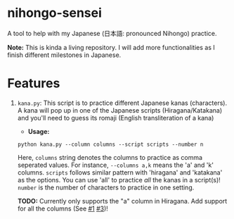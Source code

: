 # nihongo-sensei
A tool to help with my Japanese (日本語: pronounced Nihongo) practice.

**Note:** This is kinda a living repository.
I will add more functionalities as I finish different milestones in Japanese.

# Features
1. `kana.py`: This script is to practice different Japanese kanas (characters).
A kana will pop up in one of the Japanese scripts (Hiragana/Katakana) and you'll
need to guess its romaji (English transliteration of a kana)
    - **Usage:**
    ```python3
    python kana.py --column columns --script scripts --number n
    ```
    Here, `columns` string denotes the columns to practice as comma seperated values.
    For instance, `--columns a,k` means the 'a' and 'k' columns.
    `scripts` follows similar pattern with 'hiragana' and 'katakana' as the
    options. You can use 'all' to practice *all* the kanas in a script(s)!
    `number` is the number of characters to practice in one setting.

    **TODO:** Currently only supports the "a" column in Hiragana.
    Add support for all the columns (See [#1][i1] [#3][i3])!

[i1]: https://github.com/Demfier/nihongo-sensei/issues/1
[i3]: https://github.com/Demfier/nihongo-sensei/issues/3
